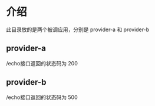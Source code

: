 # 介绍
此目录放的是两个被调应用，分别是 provider-a 和 provider-b

## provider-a
/echo接口返回的状态码为 200


## provider-b
/echo接口返回的状态码为 500
